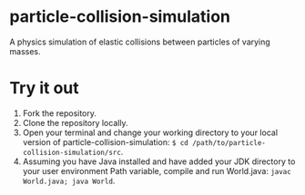# particle-collision-simulation
A physics simulation of elastic collisions between particles of varying masses.

# Try it out
1. Fork the repository.
2. Clone the repository locally.
3. Open your terminal and change your working directory to your local version of particle-collision-simulation: `$ cd /path/to/particle-collision-simulation/src`. 
4. Assuming you have Java installed and have added your JDK directory to your user environment Path variable, compile and run World.java: `javac World.java; java World`.
